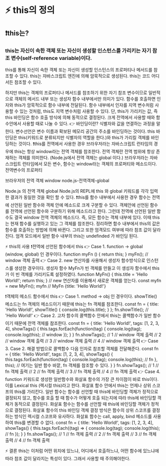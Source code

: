 # ⚡️ this의 정의
## ❗️this는?
### this는 자신이 속한 객체 또는 자신이 생성할 인스턴스를 가리키는 자기 참조 변수(self-reference variable)이다.

this를 통해 자신이 속한 객체 또는 자신이 생성할 인스턴스의 프로퍼티나 메서드를 참조할 수 있다.
this는 자바스크립트 엔진에 의해 암묵적으로 생성된다.
this는 코드 어디서든 참조할 수 있다.

하지만 this는 객체의 프로퍼티나 메서드를 참조하기 위한 자기 참조 변수이므로
일반적으로 객체의 메서드 내부 또는 생성자 함수 내부에서만 의미가 있다.
함수를 호출하면 인자와 this가 암묵적으로 함수 내부에 전달된다.
함수 내부에서 인자를 지역 변수처럼 사용할 수 있는 것처럼, this도 지역 변수처럼 사용할 수 있다.
단, this가 가리키는 값, 즉 this 바인딩은 함수 호출 방식에 의해 동적으로 결정된다.
크게 전역에서 사용할 때와 함수안에서 사용할 때로 나눌 수 있다.
👉 바인딩이란?
식별자와 값을 연결하는 과정을 말한다.
변수선언은 변수 이름과 확보된 메모리 공간의 주소를 바인딩하는 것이다.
this 바인딩은 this(키워드로 분류되지만 식별자의 역할을 한다.)와 this가 가리킬 객체를 바인딩하는 것이다.
❗️this를 전역에서 사용한 경우
브라우저라는 자바스크립트 런타임의 경우에 this는 항상 window라는 전역 객체를 참조한다.
전역 객체란 전역 범위에 항상 존재하는 객체를 의미한다. (Node.js에서 전역 객체는 global 이다.)
브라우저라는 자바스크립트 런타임에서 모든 변수, 함수는 window라는 객체의 프로퍼티와 메소드이다.
전역변수의 프로퍼티

브라우저의 전역 객체 window
node.js-전역객체-global

Node.js 의 전역 객체 global
Node.js의 REPL에 this 와 global 키워드를 각각 입력한 결과가 동일한 것을 확인 할 수 있다.
❗️this를 함수 내부에서 사용한 경우
함수는 전역에 선언된 일반 함수와 객체 안에 메소드로 크게 구분할 수 있다.
객체안에 선언된 함수를 전역에 선언된 함수와 구분하기 위해 메소드라고 한다.
그런데 전역에 선언된 일반 함수도 결국 window 전역 객체의 메소드다.
즉, 모든 함수는 객체 내부에 있다.
이때 this는 현재 함수를 실행하고 있는 그 객체를 참조한다.
정리하면 함수 내부에서 this의 값은 함수를 호출하는 방법에 의해 바뀐다.
그리고 또한 엄격모드 여부에 따라 참조 값이 달라진다.
엄격 모드에서 일반 함수 내부의 this는 undefinded 가 바인딩 된다.
 

 

⚡️ this의 사용
❗️전역에 선언된 함수에서 this
👉 Case 1.
function → global (window, global) 인 경우이다.
function myFn () {
  return this;
}
myFn(); // window 객체 출력
👉 Case 2.
new 연산자를 사용해서 생성자 함수방식으로 인스턴스를 생성한 경우이다.
생성자 함수 MyFn가 빈 객체를 만들고 이 생성자 함수에서 this가 이 빈 객체를 가리키도록 설정하였다.
function MyFn() {
  this.title = 'Hello World!';
  return this;
}
// new 연산자를 이용해서 새로운 객체를 얻는다.
const myfn = new MyFn();
myfn // MyFn {title: 'Hello World!'}
 

❗️객체의 메소드 함수에서 this
👉 Case 1.
method → obj 인 경우이다.
showTitle() 메소드는 fn 객체의 메소드이기 때문에 this는 fn 객체를 참조한다.
const fn = {
  title: 'Hello World!',
  showTitle() {
    console.log(this.title);
  }
};
fn.showTitle(); // 'Hello World!'
👉 Case 2.
고차 함수의 콜백함수 안에서 this는 콜백함수가 일반 함수이기 때문에 전역 객체를 참조한다.
const fn = {
  title: 'Hello World!',
  tags: [1, 2, 3, 4],
  showTags() {
    this.tags.forEach(function(tag) {
      console.log(tag);
      console.log(this); // window
    });
  }
}
fn.showTags();
// 1
// window 객체 출력
// 2
// window 객체 출력
// 3
// window 객체 출력
// 4
// window 객체 출력
👉 Case 3.
Case 2. 해결 방법으로 콜백함수 다음 인자로 참조할 객체를 전달해준다.
const fn = {
  title: 'Hello World!',
  tags: [1, 2, 3, 4],
  showTags() {
    this.tags.forEach(function(tag) {
      console.log(tag);
      console.log(this); // fn
    }, this); // 여기는 일반 함수 바깥, fn 객체를 참조할 수 있다.
  }
}
fn.showTags();
// 1
// fn 객체 출력
// 2
// fn 객체 출력
// 3
// fn 객체 출력
// 4
// fn 객체 출력
👉 Case 4.
function 키워드로 생성한 일반함수와 화살표 함수의 가장 큰 차이점이 바로 this이다.
이를 Lexical this (렉시컬 this)라고 한다.
화살표 함수 안에서 this는 언제나 상위 스코프의 this를 가리킨다.
일반 함수는 함수를 선언할 때 this에 바인딩할 객체가 정적으로 결정되지 않고, 함수를 호출 할 때 함수가 어떻게 호출 되는지에 따라 this에 바인딩할 객체가 동적으로 결정된다.
화살표 함수는 함수를 선언할 때 this에 바인딩할 객체가 정적으로 결정된다.
화살표 함수의 this 바인딩 객체 결정 방식은 함수의 상위 스코프를 결정하는 방식인 렉시컬 스코프와 유사하다.
화살표 함수는 call, apply, bind 메소드를 사용하여 this를 변경할 수 없다.
const fn = {
  title: 'Hello World!',
  tags: [1, 2, 3, 4],
  showTags() {
    this.tags.forEach((tag) => {
      console.log(tag);
      console.log(this); // fn
    });
  }
}
fn.showTags();
// 1
// fn 객체 출력
// 2
// fn 객체 출력
// 3
// fn 객체 출력
// 4
// fn 객체 출력
 

 

⚡️ 결론
this는 이처럼 어떤 위치에 있느냐, 어디에서 호출하느냐, 어떤 함수에 있느냐에 따라 참조 값이 달라지는 특성이 있다.
그래서 사용할 때 주의해야한다.
